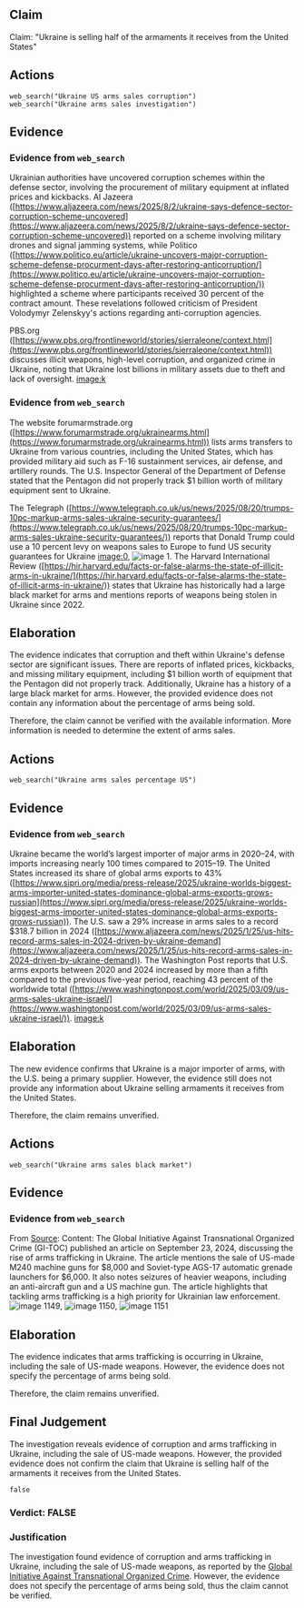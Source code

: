 ## Claim
Claim: "Ukraine is selling half of the armaments it receives from the United States"

## Actions
```
web_search("Ukraine US arms sales corruption")
web_search("Ukraine arms sales investigation")
```

## Evidence
### Evidence from `web_search`
Ukrainian authorities have uncovered corruption schemes within the defense sector, involving the procurement of military equipment at inflated prices and kickbacks. Al Jazeera ([https://www.aljazeera.com/news/2025/8/2/ukraine-says-defence-sector-corruption-scheme-uncovered](https://www.aljazeera.com/news/2025/8/2/ukraine-says-defence-sector-corruption-scheme-uncovered)) reported on a scheme involving military drones and signal jamming systems, while Politico ([https://www.politico.eu/article/ukraine-uncovers-major-corruption-scheme-defense-procurment-days-after-restoring-anticorruption/](https://www.politico.eu/article/ukraine-uncovers-major-corruption-scheme-defense-procurment-days-after-restoring-anticorruption/)) highlighted a scheme where participants received 30 percent of the contract amount. These revelations followed criticism of President Volodymyr Zelenskyy's actions regarding anti-corruption agencies.

PBS.org ([https://www.pbs.org/frontlineworld/stories/sierraleone/context.html](https://www.pbs.org/frontlineworld/stories/sierraleone/context.html)) discusses illicit weapons, high-level corruption, and organized crime in Ukraine, noting that Ukraine lost billions in military assets due to theft and lack of oversight. <image:k>


### Evidence from `web_search`
The website forumarmstrade.org ([https://www.forumarmstrade.org/ukrainearms.html](https://www.forumarmstrade.org/ukrainearms.html)) lists arms transfers to Ukraine from various countries, including the United States, which has provided military aid such as F-16 sustainment services, air defense, and artillery rounds. The U.S. Inspector General of the Department of Defense stated that the Pentagon did not properly track $1 billion worth of military equipment sent to Ukraine.

The Telegraph ([https://www.telegraph.co.uk/us/news/2025/08/20/trumps-10pc-markup-arms-sales-ukraine-security-guarantees/](https://www.telegraph.co.uk/us/news/2025/08/20/trumps-10pc-markup-arms-sales-ukraine-security-guarantees/)) reports that Donald Trump could use a 10 percent levy on weapons sales to Europe to fund US security guarantees for Ukraine <image:0>, ![image 1](media/0.jpg). The Harvard International Review ([https://hir.harvard.edu/facts-or-false-alarms-the-state-of-illicit-arms-in-ukraine/](https://hir.harvard.edu/facts-or-false-alarms-the-state-of-illicit-arms-in-ukraine/)) states that Ukraine has historically had a large black market for arms and mentions reports of weapons being stolen in Ukraine since 2022.


## Elaboration
The evidence indicates that corruption and theft within Ukraine's defense sector are significant issues. There are reports of inflated prices, kickbacks, and missing military equipment, including $1 billion worth of equipment that the Pentagon did not properly track. Additionally, Ukraine has a history of a large black market for arms. However, the provided evidence does not contain any information about the percentage of arms being sold.

Therefore, the claim cannot be verified with the available information. More information is needed to determine the extent of arms sales.


## Actions
```
web_search("Ukraine arms sales percentage US")
```

## Evidence
### Evidence from `web_search`
Ukraine became the world’s largest importer of major arms in 2020–24, with imports increasing nearly 100 times compared to 2015–19. The United States increased its share of global arms exports to 43% ([https://www.sipri.org/media/press-release/2025/ukraine-worlds-biggest-arms-importer-united-states-dominance-global-arms-exports-grows-russian](https://www.sipri.org/media/press-release/2025/ukraine-worlds-biggest-arms-importer-united-states-dominance-global-arms-exports-grows-russian)). The U.S. saw a 29% increase in arms sales to a record $318.7 billion in 2024 ([https://www.aljazeera.com/news/2025/1/25/us-hits-record-arms-sales-in-2024-driven-by-ukraine-demand](https://www.aljazeera.com/news/2025/1/25/us-hits-record-arms-sales-in-2024-driven-by-ukraine-demand)). The Washington Post reports that U.S. arms exports between 2020 and 2024 increased by more than a fifth compared to the previous five-year period, reaching 43 percent of the worldwide total ([https://www.washingtonpost.com/world/2025/03/09/us-arms-sales-ukraine-israel/](https://www.washingtonpost.com/world/2025/03/09/us-arms-sales-ukraine-israel/)). <image:k>


## Elaboration
The new evidence confirms that Ukraine is a major importer of arms, with the U.S. being a primary supplier. However, the evidence still does not provide any information about Ukraine selling armaments it receives from the United States.

Therefore, the claim remains unverified.


## Actions
```
web_search("Ukraine arms sales black market")
```

## Evidence
### Evidence from `web_search`
From [Source](https://globalinitiative.net/analysis/a-new-phase-of-arms-trafficking-in-ukraine/): 
Content: The Global Initiative Against Transnational Organized Crime (GI-TOC) published an article on September 23, 2024, discussing the rise of arms trafficking in Ukraine. The article mentions the sale of US-made M240 machine guns for $8,000 and Soviet-type AGS-17 automatic grenade launchers for $6,000. It also notes seizures of heavier weapons, including an anti-aircraft gun and a US machine gun. The article highlights that tackling arms trafficking is a high priority for Ukrainian law enforcement. ![image 1149](media/2025-08-06_18-33-1754505233-537411.jpg), ![image 1150](media/2025-08-06_18-33-1754505233-914391.jpg), ![image 1151](media/2025-08-06_18-33-1754505234-319361.jpg)


## Elaboration
The evidence indicates that arms trafficking is occurring in Ukraine, including the sale of US-made weapons. However, the evidence does not specify the percentage of arms being sold.

Therefore, the claim remains unverified.


## Final Judgement
The investigation reveals evidence of corruption and arms trafficking in Ukraine, including the sale of US-made weapons. However, the provided evidence does not confirm the claim that Ukraine is selling half of the armaments it receives from the United States.

`false`


### Verdict: FALSE

### Justification
The investigation found evidence of corruption and arms trafficking in Ukraine, including the sale of US-made weapons, as reported by the [Global Initiative Against Transnational Organized Crime](https://globalinitiative.net/analysis/a-new-phase-of-arms-trafficking-in-ukraine/). However, the evidence does not specify the percentage of arms being sold, thus the claim cannot be verified.
